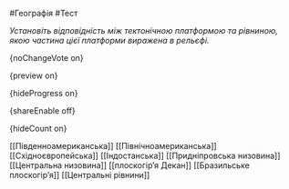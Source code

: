 #Географія #Тест

*Установіть відповідність між тектонічною платформою та рівниною, якою частина цієї платформи виражена в рельєфі.*

{noChangeVote on}

{preview on}

{hideProgress on}

{shareEnable off}

{hideCount on}

[[Південноамериканська]]
[[Північноамериканська]]
[[Східноєвропейська]]
[[Індостанська]]
[[Придніпровська низовина]]
[[Центральна низовина]]
[[плоскогір’я Декан]]
[[Бразильське плоскогір’я]]
[[Центральні рівнини]]
